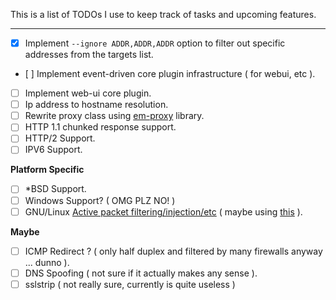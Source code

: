 This is a list of TODOs I use to keep track of tasks and upcoming features.

---

- [x] Implement `--ignore ADDR,ADDR,ADDR` option to filter out specific addresses from the targets list.
- [ ] Implement event-driven core plugin infrastructure ( for webui, etc ).
- [ ] Implement web-ui core plugin.
- [ ] Ip address to hostname resolution.
- [ ] Rewrite proxy class using [em-proxy](https://github.com/igrigorik/em-proxy) library.
- [ ] HTTP 1.1 chunked response support.
- [ ] HTTP/2 Support.
- [ ] IPV6 Support.

**Platform Specific**

- [ ] *BSD Support.
- [ ] Windows Support? ( OMG PLZ NO! )
- [ ] GNU/Linux [Active packet filtering/injection/etc](https://github.com/evilsocket/bettercap/issues/75) ( maybe using [this](https://github.com/gdelugre/ruby-nfqueue) ).

**Maybe**

- [ ] ICMP Redirect ? ( only half duplex and filtered by many firewalls anyway ... dunno ).
- [ ] DNS Spoofing ( not sure if it actually makes any sense ).
- [ ] sslstrip ( not really sure, currently is quite useless )
